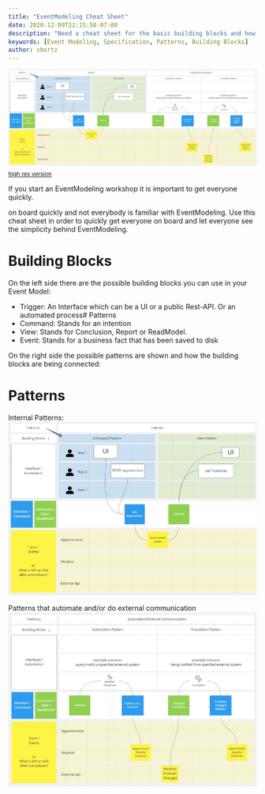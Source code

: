 ```yaml
---
title: "EventModeling Cheat Sheet"
date: 2020-12-09T22:15:58-07:00
description: "Need a cheat sheet for the basic building blocks and how they are being orchestrated in patterns in EventModeling? Use these examples in order to get onboard quickly."
keywords: [Event Modeling, Specification, Patterns, Building Blocks]
author: sbortz
---
```


![EventModeling Cheat Sheet](cheatsheet.jpg)
<sub>[high res version](cheatsheet.jpg)</sub>

If you start an EventModeling workshop it is important to get everyone quickly. 

on board quickly and not everybody is familiar with EventModeling. Use this cheat sheet in order to quickly get everyone on board and let everyone see the simplicity behind EventModeling.

# Building Blocks
On the left side there are the possible building blocks you can use in your Event Model:

* Trigger: An Interface which can be a UI or a public Rest-API. Or an automated process# Patterns
* Command: Stands for an intention
* View: Stands for Conclusion, Report or ReadModel.
* Event: Stands for a business fact that has been saved to disk

On the right side the possible patterns are shown and how the building blocks are being connected:

# Patterns
Internal Patterns:
![Command and View Pattern](command-view-pattern.jpg)

Patterns that automate and/or do external communication
![Automation and Translation Pattern](automation-translation-pattern.jpg)